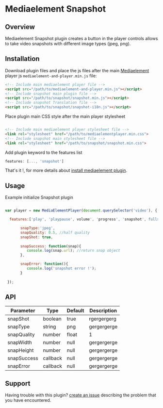 # Mediaelement Snapshot

## Overview

Mediaelement Snapshot plugin creates a button in the player controls allows to take video snapshots with different image types (jpeg, png).

## Installation

Download plugin files and place the js files after the main [Mediaelement](https://github.com/mediaelement/mediaelement/) player js `mediaelement-and-player.min.js` file:

```HTML
<!-- Include main mediaelement player file -->
<script src="/path/to/mediaelement-and-player.min.js"></script>
<!-- Include snapshot main plugin file -->
<script src="/path/to/snapshot/snapshot.min.js"></script>
<!-- Include snapshot Translation file -->
<script src="/path/to/snapshot/snapshot-i18n.js"></script>

```
Place plugin main CSS style after the main player stylesheet

```HTML

<!-- Include main mediaelement player stylesheet file -->
<link rel="stylesheet" href="/path/to/mediaelementplayer.min.css">
<!-- Include snapshot main stylesheet file -->
<link rel="stylesheet" href="/path/to/snapshot/snapshot.min.css">

```

Add plugin keyword to the features list

```Javascript
features: [..., 'snapshot']
```

That's it !, for more details about [install mediaelement plugin](https://github.com/mediaelement/mediaelement-plugins#installation).

## Usage

Example initialize Snapshot plugin

```Javascript

var player = new MediaElementPlayer(document.querySelector('video'), {

  features:['play', 'playpause', volume', 'progress', 'snapshot', fullscreen'],

       snapType:'jpeg',
       snapQuality: 0.5, //half quality
       snapShot: true,
            
       snapSuccess: function(snap){
          console.log(snap.url); //return snap object
       },

       snapError: function(){
          console.log('snapshot error !');
       }
       
 });

```

## API

| Parameter 	| Type 	       | Default | Description |
| ----------- | ------------ | --------| -----------
| snapShot    | boolean      | true    | rgergergerg
| snapType    | string       | png     | gergergerge
| snapQuality | number|float | 1       | gergergerge
| snapWidth   | number       | null    | gergergerge
| snapHeight  | number       | null    | gergergerge
| snapSuccess | callback     | null    | gergergerge
| snapError   | callback     | null    | gergergerge

## Support

Having trouble with this plugin? [create an issue](https://github.com/Codecsocean/mediaelement-snapshot/issues) describing the problem that you have encountered.
 
